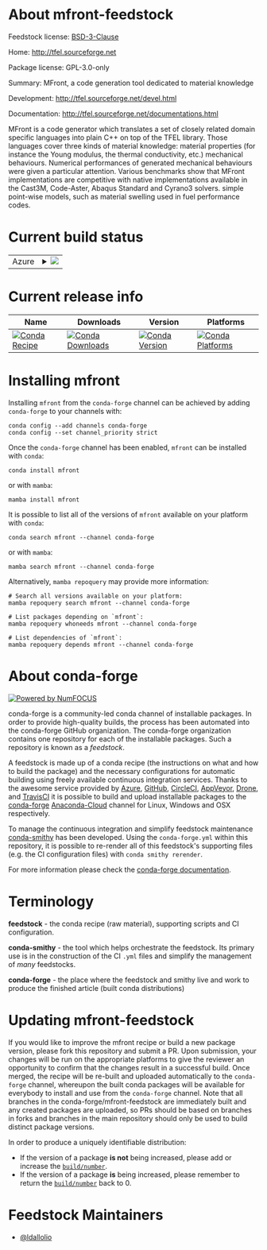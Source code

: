 About mfront-feedstock
======================

Feedstock license: [BSD-3-Clause](https://github.com/conda-forge/mfront-feedstock/blob/main/LICENSE.txt)

Home: http://tfel.sourceforge.net

Package license: GPL-3.0-only

Summary: MFront, a code generation tool dedicated to material knowledge

Development: http://tfel.sourceforge.net/devel.html

Documentation: http://tfel.sourceforge.net/documentations.html

MFront is a code generator which translates a set of closely related domain specific languages into plain C++ on top of the TFEL library. Those languages cover three kinds of material knowledge:
material properties (for instance the Young modulus, the thermal conductivity, etc.)
mechanical behaviours. Numerical performances of generated mechanical behaviours were given a particular attention. Various benchmarks show that MFront implementations are competitive with native implementations available in the Cast3M, Code-Aster, Abaqus Standard and Cyrano3 solvers.
simple point-wise models, such as material swelling used in fuel performance codes.


Current build status
====================


<table>
    
  <tr>
    <td>Azure</td>
    <td>
      <details>
        <summary>
          <a href="https://dev.azure.com/conda-forge/feedstock-builds/_build/latest?definitionId=19418&branchName=main">
            <img src="https://dev.azure.com/conda-forge/feedstock-builds/_apis/build/status/mfront-feedstock?branchName=main">
          </a>
        </summary>
        <table>
          <thead><tr><th>Variant</th><th>Status</th></tr></thead>
          <tbody><tr>
              <td>linux_64_python3.10.____cpythonpython_implcpython</td>
              <td>
                <a href="https://dev.azure.com/conda-forge/feedstock-builds/_build/latest?definitionId=19418&branchName=main">
                  <img src="https://dev.azure.com/conda-forge/feedstock-builds/_apis/build/status/mfront-feedstock?branchName=main&jobName=linux&configuration=linux%20linux_64_python3.10.____cpythonpython_implcpython" alt="variant">
                </a>
              </td>
            </tr><tr>
              <td>linux_64_python3.8.____cpythonpython_implcpython</td>
              <td>
                <a href="https://dev.azure.com/conda-forge/feedstock-builds/_build/latest?definitionId=19418&branchName=main">
                  <img src="https://dev.azure.com/conda-forge/feedstock-builds/_apis/build/status/mfront-feedstock?branchName=main&jobName=linux&configuration=linux%20linux_64_python3.8.____cpythonpython_implcpython" alt="variant">
                </a>
              </td>
            </tr><tr>
              <td>linux_64_python3.9.____cpythonpython_implcpython</td>
              <td>
                <a href="https://dev.azure.com/conda-forge/feedstock-builds/_build/latest?definitionId=19418&branchName=main">
                  <img src="https://dev.azure.com/conda-forge/feedstock-builds/_apis/build/status/mfront-feedstock?branchName=main&jobName=linux&configuration=linux%20linux_64_python3.9.____cpythonpython_implcpython" alt="variant">
                </a>
              </td>
            </tr>
          </tbody>
        </table>
      </details>
    </td>
  </tr>
</table>

Current release info
====================

| Name | Downloads | Version | Platforms |
| --- | --- | --- | --- |
| [![Conda Recipe](https://img.shields.io/badge/recipe-mfront-green.svg)](https://anaconda.org/conda-forge/mfront) | [![Conda Downloads](https://img.shields.io/conda/dn/conda-forge/mfront.svg)](https://anaconda.org/conda-forge/mfront) | [![Conda Version](https://img.shields.io/conda/vn/conda-forge/mfront.svg)](https://anaconda.org/conda-forge/mfront) | [![Conda Platforms](https://img.shields.io/conda/pn/conda-forge/mfront.svg)](https://anaconda.org/conda-forge/mfront) |

Installing mfront
=================

Installing `mfront` from the `conda-forge` channel can be achieved by adding `conda-forge` to your channels with:

```
conda config --add channels conda-forge
conda config --set channel_priority strict
```

Once the `conda-forge` channel has been enabled, `mfront` can be installed with `conda`:

```
conda install mfront
```

or with `mamba`:

```
mamba install mfront
```

It is possible to list all of the versions of `mfront` available on your platform with `conda`:

```
conda search mfront --channel conda-forge
```

or with `mamba`:

```
mamba search mfront --channel conda-forge
```

Alternatively, `mamba repoquery` may provide more information:

```
# Search all versions available on your platform:
mamba repoquery search mfront --channel conda-forge

# List packages depending on `mfront`:
mamba repoquery whoneeds mfront --channel conda-forge

# List dependencies of `mfront`:
mamba repoquery depends mfront --channel conda-forge
```


About conda-forge
=================

[![Powered by
NumFOCUS](https://img.shields.io/badge/powered%20by-NumFOCUS-orange.svg?style=flat&colorA=E1523D&colorB=007D8A)](https://numfocus.org)

conda-forge is a community-led conda channel of installable packages.
In order to provide high-quality builds, the process has been automated into the
conda-forge GitHub organization. The conda-forge organization contains one repository
for each of the installable packages. Such a repository is known as a *feedstock*.

A feedstock is made up of a conda recipe (the instructions on what and how to build
the package) and the necessary configurations for automatic building using freely
available continuous integration services. Thanks to the awesome service provided by
[Azure](https://azure.microsoft.com/en-us/services/devops/), [GitHub](https://github.com/),
[CircleCI](https://circleci.com/), [AppVeyor](https://www.appveyor.com/),
[Drone](https://cloud.drone.io/welcome), and [TravisCI](https://travis-ci.com/)
it is possible to build and upload installable packages to the
[conda-forge](https://anaconda.org/conda-forge) [Anaconda-Cloud](https://anaconda.org/)
channel for Linux, Windows and OSX respectively.

To manage the continuous integration and simplify feedstock maintenance
[conda-smithy](https://github.com/conda-forge/conda-smithy) has been developed.
Using the ``conda-forge.yml`` within this repository, it is possible to re-render all of
this feedstock's supporting files (e.g. the CI configuration files) with ``conda smithy rerender``.

For more information please check the [conda-forge documentation](https://conda-forge.org/docs/).

Terminology
===========

**feedstock** - the conda recipe (raw material), supporting scripts and CI configuration.

**conda-smithy** - the tool which helps orchestrate the feedstock.
                   Its primary use is in the construction of the CI ``.yml`` files
                   and simplify the management of *many* feedstocks.

**conda-forge** - the place where the feedstock and smithy live and work to
                  produce the finished article (built conda distributions)


Updating mfront-feedstock
=========================

If you would like to improve the mfront recipe or build a new
package version, please fork this repository and submit a PR. Upon submission,
your changes will be run on the appropriate platforms to give the reviewer an
opportunity to confirm that the changes result in a successful build. Once
merged, the recipe will be re-built and uploaded automatically to the
`conda-forge` channel, whereupon the built conda packages will be available for
everybody to install and use from the `conda-forge` channel.
Note that all branches in the conda-forge/mfront-feedstock are
immediately built and any created packages are uploaded, so PRs should be based
on branches in forks and branches in the main repository should only be used to
build distinct package versions.

In order to produce a uniquely identifiable distribution:
 * If the version of a package **is not** being increased, please add or increase
   the [``build/number``](https://docs.conda.io/projects/conda-build/en/latest/resources/define-metadata.html#build-number-and-string).
 * If the version of a package **is** being increased, please remember to return
   the [``build/number``](https://docs.conda.io/projects/conda-build/en/latest/resources/define-metadata.html#build-number-and-string)
   back to 0.

Feedstock Maintainers
=====================

* [@ldallolio](https://github.com/ldallolio/)

